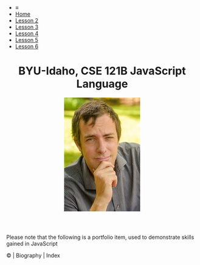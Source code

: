 <html lang="en">

<head>
    <meta charset="UTF-8">
    <meta name="viewport" content="width=device-width, initial-scale=1.0">
    <meta http-equiv="X-UA-Compatible" content="ie=edge">
    <title>BYU-Idaho, CSE 121B JavaScript Language Portfolio </title>
    <link href="https://fonts.googleapis.com/css?family=Kalam&display=swap" rel="stylesheet">
    <link rel="stylesheet" href="./portfolio/styles/main.css">
</head>

<body>
    <nav>
        <ul id="menu">
            <li><a id="toggleMenu">&equiv;</a></li>
            <li><a href="#"  class="active">Home</a></li>
            <li><a href="./portfolio/task2.html">Lesson 2</a></li>            
            <li><a href="./portfolio/task3.html">Lesson 3</a></li>
            <li><a href="./portfolio/task4.html">Lesson 4</a></li>
            <li><a href="./portfolio/task5.html">Lesson 5</a></li>
            <li><a href="./portfolio/task6.html">Lesson 6</a></li>
        </ul>
    </nav>
    <header>
        <h1>BYU-Idaho, CSE 121B JavaScript Language</h1>
        <img src="./portfolio/images/self.jpg" alt="Photo">
    </header>
    <main>
        <section>
            <div>
            <p>Please note that the following is a portfolio item, used to demonstrate skills gained in JavaScript</p>    
            </div>
        </section>
    </main>
    <footer>
        &copy;<span id="year"></span> | Biography | Index
    </footer>
    <script src="scripts/main.js"></script>    
</body>

</html>